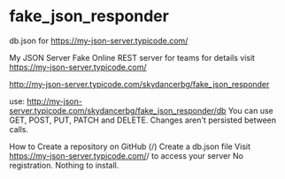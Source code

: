 # fake_json_responder
db.json for https://my-json-server.typicode.com/

My JSON Server
Fake Online REST server for teams
for details visit https://my-json-server.typicode.com/

http://my-json-server.typicode.com/skydancerbg/fake_json_responder

use: http://my-json-server.typicode.com/skydancerbg/fake_json_responder/db 
You can use GET, POST, PUT, PATCH and DELETE. Changes aren't persisted between calls.

How to
Create a repository on GitHub (<your-username>/<your-repo>)
Create a db.json file
Visit https://my-json-server.typicode.com/<your-username>/<your-repo> to access your server
No registration. Nothing to install.
